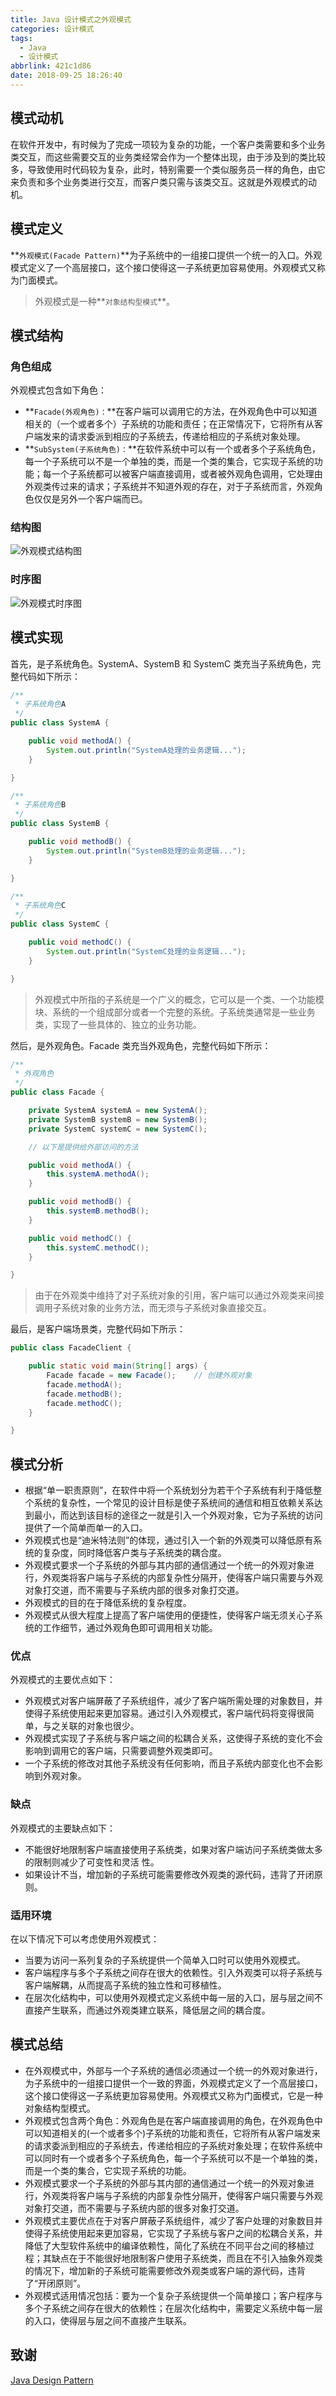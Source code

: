 ```yaml
---
title: Java 设计模式之外观模式
categories: 设计模式
tags:
  - Java
  - 设计模式
abbrlink: 421c1d86
date: 2018-09-25 18:26:40
---
```


## 模式动机 ##
在软件开发中，有时候为了完成一项较为复杂的功能，一个客户类需要和多个业务类交互，而这些需要交互的业务类经常会作为一个整体出现，由于涉及到的类比较多，导致使用时代码较为复杂，此时，特别需要一个类似服务员一样的角色，由它来负责和多个业务类进行交互，而客户类只需与该类交互。这就是外观模式的动机。

## 模式定义 ##
**`外观模式(Facade Pattern)`**为子系统中的一组接口提供一个统一的入口。外观模式定义了一个高层接口，这个接口使得这一子系统更加容易使用。外观模式又称为门面模式。

> 外观模式是一种**`对象结构型模式`**。

## 模式结构 ##
### 角色组成 ###
外观模式包含如下角色：
 - **`Facade(外观角色)：`**在客户端可以调用它的方法，在外观角色中可以知道相关的（一个或者多个）子系统的功能和责任；在正常情况下，它将所有从客户端发来的请求委派到相应的子系统去，传递给相应的子系统对象处理。
 - **`SubSystem(子系统角色)：`**在软件系统中可以有一个或者多个子系统角色，每一个子系统可以不是一个单独的类，而是一个类的集合，它实现子系统的功能；每一个子系统都可以被客户端直接调用，或者被外观角色调用，它处理由外观类传过来的请求；子系统并不知道外观的存在，对于子系统而言，外观角色仅仅是另外一个客户端而已。

### 结构图 ###
![外观模式结构图](https://henleylee.github.io/medias/design_pattern/facade_uml.jpg)

### 时序图 ###
![外观模式时序图](https://henleylee.github.io/medias/design_pattern/facade_seq.jpg)

## 模式实现 ##
首先，是子系统角色。SystemA、SystemB 和 SystemC 类充当子系统角色，完整代码如下所示：
```java
/**
 * 子系统角色A
 */
public class SystemA {

    public void methodA() {
        System.out.println("SystemA处理的业务逻辑...");
    }

}
```

```java
/**
 * 子系统角色B
 */
public class SystemB {

    public void methodB() {
        System.out.println("SystemB处理的业务逻辑...");
    }

}
```

```java
/**
 * 子系统角色C
 */
public class SystemC {

    public void methodC() {
        System.out.println("SystemC处理的业务逻辑...");
    }

}
```
> 外观模式中所指的子系统是一个广义的概念，它可以是一个类、一个功能模块、系统的一个组成部分或者一个完整的系统。子系统类通常是一些业务类，实现了一些具体的、独立的业务功能。

然后，是外观角色。Facade 类充当外观角色，完整代码如下所示：
```java
/**
 * 外观角色
 */
public class Facade {

    private SystemA systemA = new SystemA();
    private SystemB systemB = new SystemB();
    private SystemC systemC = new SystemC();

    // 以下是提供给外部访问的方法

    public void methodA() {
        this.systemA.methodA();
    }

    public void methodB() {
        this.systemB.methodB();
    }

    public void methodC() {
        this.systemC.methodC();
    }

}
```
> 由于在外观类中维持了对子系统对象的引用，客户端可以通过外观类来间接调用子系统对象的业务方法，而无须与子系统对象直接交互。

最后，是客户端场景类，完整代码如下所示：
```java
public class FacadeClient {

    public static void main(String[] args) {
        Facade facade = new Facade();    // 创建外观对象
        facade.methodA();
        facade.methodB();
        facade.methodC();
    }

}
```

## 模式分析 ##
 - 根据“单一职责原则”，在软件中将一个系统划分为若干个子系统有利于降低整个系统的复杂性，一个常见的设计目标是使子系统间的通信和相互依赖关系达到最小，而达到该目标的途径之一就是引入一个外观对象，它为子系统的访问提供了一个简单而单一的入口。
 - 外观模式也是“迪米特法则”的体现，通过引入一个新的外观类可以降低原有系统的复杂度，同时降低客户类与子系统类的耦合度。
 - 外观模式要求一个子系统的外部与其内部的通信通过一个统一的外观对象进行，外观类将客户端与子系统的内部复杂性分隔开，使得客户端只需要与外观对象打交道，而不需要与子系统内部的很多对象打交道。
 - 外观模式的目的在于降低系统的复杂程度。
 - 外观模式从很大程度上提高了客户端使用的便捷性，使得客户端无须关心子系统的工作细节，通过外观角色即可调用相关功能。

### 优点 ###
外观模式的主要优点如下：
 - 外观模式对客户端屏蔽了子系统组件，减少了客户端所需处理的对象数目，并使得子系统使用起来更加容易。通过引入外观模式，客户端代码将变得很简单，与之关联的对象也很少。
 - 外观模式实现了子系统与客户端之间的松耦合关系，这使得子系统的变化不会影响到调用它的客户端，只需要调整外观类即可。
 - 一个子系统的修改对其他子系统没有任何影响，而且子系统内部变化也不会影响到外观对象。

### 缺点 ###
外观模式的主要缺点如下：
 - 不能很好地限制客户端直接使用子系统类，如果对客户端访问子系统类做太多的限制则减少了可变性和灵活 性。
 - 如果设计不当，增加新的子系统可能需要修改外观类的源代码，违背了开闭原则。

### 适用环境 ###
在以下情况下可以考虑使用外观模式：
 - 当要为访问一系列复杂的子系统提供一个简单入口时可以使用外观模式。
 - 客户端程序与多个子系统之间存在很大的依赖性。引入外观类可以将子系统与客户端解耦，从而提高子系统的独立性和可移植性。
 - 在层次化结构中，可以使用外观模式定义系统中每一层的入口，层与层之间不直接产生联系，而通过外观类建立联系，降低层之间的耦合度。

## 模式总结 ##
 - 在外观模式中，外部与一个子系统的通信必须通过一个统一的外观对象进行，为子系统中的一组接口提供一个一致的界面，外观模式定义了一个高层接口，这个接口使得这一子系统更加容易使用。外观模式又称为门面模式，它是一种对象结构型模式。
 - 外观模式包含两个角色：外观角色是在客户端直接调用的角色，在外观角色中可以知道相关的(一个或者多个)子系统的功能和责任，它将所有从客户端发来的请求委派到相应的子系统去，传递给相应的子系统对象处理；在软件系统中可以同时有一个或者多个子系统角色，每一个子系统可以不是一个单独的类，而是一个类的集合，它实现子系统的功能。
 - 外观模式要求一个子系统的外部与其内部的通信通过一个统一的外观对象进行，外观类将客户端与子系统的内部复杂性分隔开，使得客户端只需要与外观对象打交道，而不需要与子系统内部的很多对象打交道。
 - 外观模式主要优点在于对客户屏蔽子系统组件，减少了客户处理的对象数目并使得子系统使用起来更加容易，它实现了子系统与客户之间的松耦合关系，并降低了大型软件系统中的编译依赖性，简化了系统在不同平台之间的移植过程；其缺点在于不能很好地限制客户使用子系统类，而且在不引入抽象外观类的情况下，增加新的子系统可能需要修改外观类或客户端的源代码，违背了“开闭原则”。
 - 外观模式适用情况包括：要为一个复杂子系统提供一个简单接口；客户程序与多个子系统之间存在很大的依赖性；在层次化结构中，需要定义系统中每一层的入口，使得层与层之间不直接产生联系。

## 致谢 ##
[Java Design Pattern](https://www.gitbook.com/book/quanke/design-pattern-java/)

